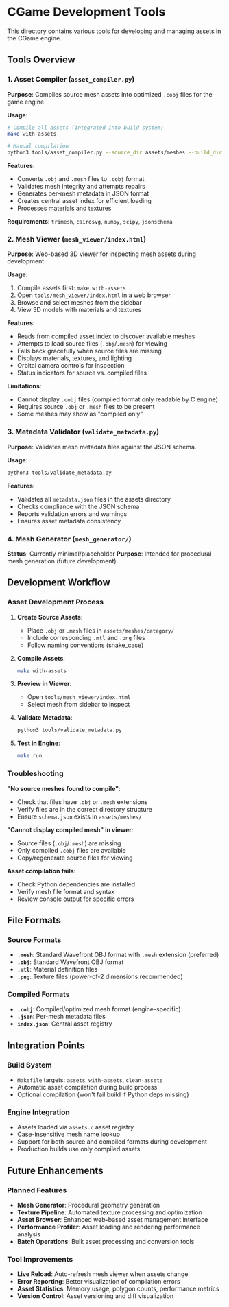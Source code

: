 # CGame Development Tools

This directory contains various tools for developing and managing assets in the CGame engine.

## Tools Overview

### 1. Asset Compiler (`asset_compiler.py`)

**Purpose**: Compiles source mesh assets into optimized `.cobj` files for the game engine.

**Usage**:
```bash
# Compile all assets (integrated into build system)
make with-assets

# Manual compilation
python3 tools/asset_compiler.py --source_dir assets/meshes --build_dir build/assets/meshes
```

**Features**:
- Converts `.obj` and `.mesh` files to `.cobj` format
- Validates mesh integrity and attempts repairs
- Generates per-mesh metadata in JSON format
- Creates central asset index for efficient loading
- Processes materials and textures

**Requirements**: `trimesh`, `cairosvg`, `numpy`, `scipy`, `jsonschema`

### 2. Mesh Viewer (`mesh_viewer/index.html`)

**Purpose**: Web-based 3D viewer for inspecting mesh assets during development.

**Usage**:
1. Compile assets first: `make with-assets`
2. Open `tools/mesh_viewer/index.html` in a web browser
3. Browse and select meshes from the sidebar
4. View 3D models with materials and textures

**Features**:
- Reads from compiled asset index to discover available meshes
- Attempts to load source files (`.obj`/`.mesh`) for viewing
- Falls back gracefully when source files are missing
- Displays materials, textures, and lighting
- Orbital camera controls for inspection
- Status indicators for source vs. compiled files

**Limitations**:
- Cannot display `.cobj` files (compiled format only readable by C engine)
- Requires source `.obj` or `.mesh` files to be present
- Some meshes may show as "compiled only"

### 3. Metadata Validator (`validate_metadata.py`)

**Purpose**: Validates mesh metadata files against the JSON schema.

**Usage**:
```bash
python3 tools/validate_metadata.py
```

**Features**:
- Validates all `metadata.json` files in the assets directory
- Checks compliance with the JSON schema
- Reports validation errors and warnings
- Ensures asset metadata consistency

### 4. Mesh Generator (`mesh_generator/`)

**Status**: Currently minimal/placeholder
**Purpose**: Intended for procedural mesh generation (future development)

## Development Workflow

### Asset Development Process

1. **Create Source Assets**:
   - Place `.obj` or `.mesh` files in `assets/meshes/category/`
   - Include corresponding `.mtl` and `.png` files
   - Follow naming conventions (snake_case)

2. **Compile Assets**:
   ```bash
   make with-assets
   ```

3. **Preview in Viewer**:
   - Open `tools/mesh_viewer/index.html`
   - Select mesh from sidebar to inspect

4. **Validate Metadata**:
   ```bash
   python3 tools/validate_metadata.py
   ```

5. **Test in Engine**:
   ```bash
   make run
   ```

### Troubleshooting

**"No source meshes found to compile"**:
- Check that files have `.obj` or `.mesh` extensions
- Verify files are in the correct directory structure
- Ensure `schema.json` exists in `assets/meshes/`

**"Cannot display compiled mesh" in viewer**:
- Source files (`.obj`/`.mesh`) are missing
- Only compiled `.cobj` files are available
- Copy/regenerate source files for viewing

**Asset compilation fails**:
- Check Python dependencies are installed
- Verify mesh file format and syntax
- Review console output for specific errors

## File Formats

### Source Formats
- **`.mesh`**: Standard Wavefront OBJ format with `.mesh` extension (preferred)
- **`.obj`**: Standard Wavefront OBJ format
- **`.mtl`**: Material definition files
- **`.png`**: Texture files (power-of-2 dimensions recommended)

### Compiled Formats
- **`.cobj`**: Compiled/optimized mesh format (engine-specific)
- **`.json`**: Per-mesh metadata files
- **`index.json`**: Central asset registry

## Integration Points

### Build System
- `Makefile` targets: `assets`, `with-assets`, `clean-assets`
- Automatic asset compilation during build process
- Optional compilation (won't fail build if Python deps missing)

### Engine Integration
- Assets loaded via `assets.c` asset registry
- Case-insensitive mesh name lookup
- Support for both source and compiled formats during development
- Production builds use only compiled assets

## Future Enhancements

### Planned Features
- **Mesh Generator**: Procedural geometry generation
- **Texture Pipeline**: Automated texture processing and optimization
- **Asset Browser**: Enhanced web-based asset management interface
- **Performance Profiler**: Asset loading and rendering performance analysis
- **Batch Operations**: Bulk asset processing and conversion tools

### Tool Improvements
- **Live Reload**: Auto-refresh mesh viewer when assets change
- **Error Reporting**: Better visualization of compilation errors
- **Asset Statistics**: Memory usage, polygon counts, performance metrics
- **Version Control**: Asset versioning and diff visualization
